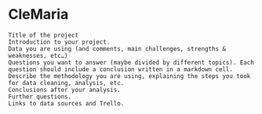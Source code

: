 # CleMaria


    Title of the project
    Introduction to your project.
    Data you are using (and comments, main challenges, strengths & weaknesses, etc…)
    Questions you want to answer (maybe divided by different topics). Each question should include a conclusion written in a markdown cell.
    Describe the methodology you are using, explaining the steps you took for data cleaning, analysis, etc.
    Conclusions after your analysis.
    Further questions.
    Links to data sources and Trello.

